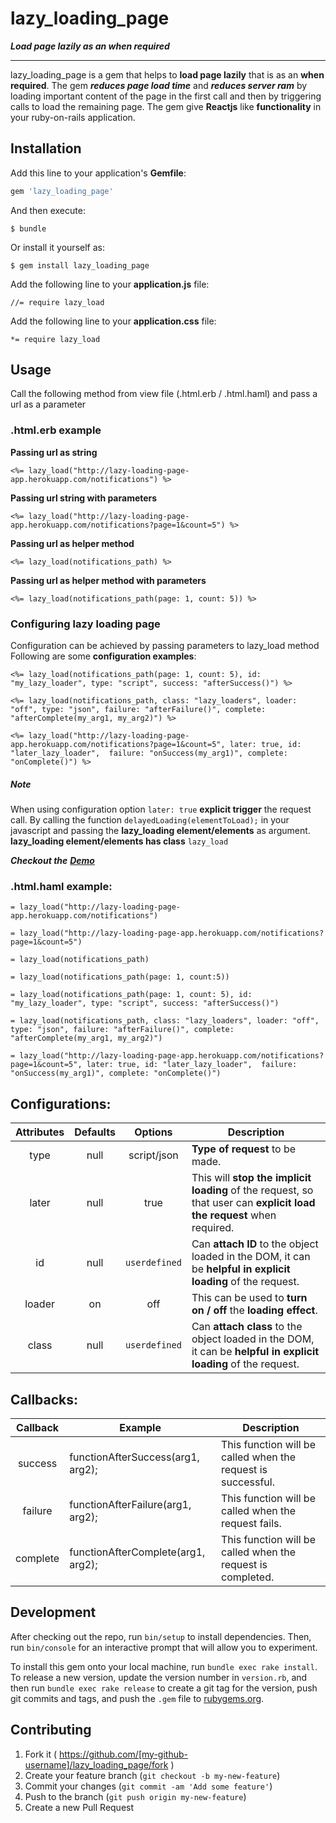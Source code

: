 # lazy_loading_page
***Load page lazily as an when required***
***


lazy_loading_page is a gem that helps to **load page lazily** that is as an **when required**. The gem ***reduces page load time*** and ***reduces server ram*** by loading important content of the page in the first call and then by triggering calls to load the remaining page. The gem give **Reactjs** like **functionality** in your ruby-on-rails application.

## Installation

Add this line to your application's **Gemfile**:

```ruby
gem 'lazy_loading_page'
```

And then execute:

    $ bundle

Or install it yourself as:

    $ gem install lazy_loading_page

Add the following line to your **application.js** file:

    //= require lazy_load

Add the following line to your **application.css** file:

    *= require lazy_load

## Usage
Call the following method from view file (.html.erb / .html.haml) and pass a url as a parameter

### .html.erb example

**Passing url as string**
```erb
<%= lazy_load("http://lazy-loading-page-app.herokuapp.com/notifications") %>
```
**Passing url string with parameters**
```erb
<%= lazy_load("http://lazy-loading-page-app.herokuapp.com/notifications?page=1&count=5") %>
```
**Passing url as helper method**
```erb
<%= lazy_load(notifications_path) %>
```
**Passing url as helper method with parameters**
```erb
<%= lazy_load(notifications_path(page: 1, count: 5)) %>
```
### Configuring lazy loading page
Configuration can be achieved by passing parameters to lazy_load method
Following are some **configuration examples**:
```erb
<%= lazy_load(notifications_path(page: 1, count: 5), id: "my_lazy_loader", type: "script", success: "afterSuccess()") %>

<%= lazy_load(notifications_path, class: "lazy_loaders", loader: "off", type: "json", failure: "afterFailure()", complete: "afterComplete(my_arg1, my_arg2)") %>

<%= lazy_load("http://lazy-loading-page-app.herokuapp.com/notifications?page=1&count=5", later: true, id: "later_lazy_loader",  failure: "onSuccess(my_arg1)", complete: "onComplete()") %>
```
##### Note
When using configuration option `later: true` **explicit trigger** the request call.
By calling the function `delayedLoading(elementToLoad);` in your javascript and passing the **lazy_loading element/elements** as argument.
**lazy_loading element/elements has class** `lazy_load`

***Checkout the*** [***Demo***](http://lazy-loading-page-app.herokuapp.com/)


### .html.haml example:
```haml
= lazy_load("http://lazy-loading-page-app.herokuapp.com/notifications")

= lazy_load("http://lazy-loading-page-app.herokuapp.com/notifications?page=1&count=5")

= lazy_load(notifications_path)

= lazy_load(notifications_path(page: 1, count:5))

= lazy_load(notifications_path(page: 1, count: 5), id: "my_lazy_loader", type: "script", success: "afterSuccess()")

= lazy_load(notifications_path, class: "lazy_loaders", loader: "off", type: "json", failure: "afterFailure()", complete: "afterComplete(my_arg1, my_arg2)")

= lazy_load("http://lazy-loading-page-app.herokuapp.com/notifications?page=1&count=5", later: true, id: "later_lazy_loader",  failure: "onSuccess(my_arg1)", complete: "onComplete()")
```

## Configurations:

|Attributes|Defaults|Options|Description
|:----------:|:--------:|:-------:|-----------|
|type|null|script/json|**Type of request** to be made.|
|later|null|true|This will **stop the implicit loading** of the request, so that user can **explicit load the request** when required.|
|id|null|`userdefined`|Can **attach ID** to the object loaded in the DOM, it can be **helpful in explicit loading** of the request.|
|loader|on|off|This can be used to **turn on / off** the **loading effect**.|
|class|null|`userdefined`|Can **attach class** to the object loaded in the DOM, it can be **helpful in explicit loading** of the request.|

## Callbacks:

|Callback|Example|Description
|:-----:|-----------|---------|
|success| functionAfterSuccess(arg1, arg2); |This function will be called when the request is successful.|
|failure| functionAfterFailure(arg1, arg2); |This function will be called when the request fails.|
|complete| functionAfterComplete(arg1, arg2); |This function will be called when the request is completed.|

## Development

After checking out the repo, run `bin/setup` to install dependencies. Then, run `bin/console` for an interactive prompt that will allow you to experiment.

To install this gem onto your local machine, run `bundle exec rake install`. To release a new version, update the version number in `version.rb`, and then run `bundle exec rake release` to create a git tag for the version, push git commits and tags, and push the `.gem` file to [rubygems.org](https://rubygems.org).

## Contributing

1. Fork it ( https://github.com/[my-github-username]/lazy_loading_page/fork )
2. Create your feature branch (`git checkout -b my-new-feature`)
3. Commit your changes (`git commit -am 'Add some feature'`)
4. Push to the branch (`git push origin my-new-feature`)
5. Create a new Pull Request
